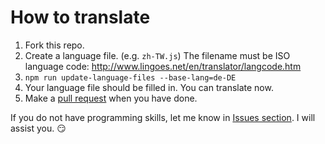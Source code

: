 # How to translate

1. Fork this repo.
2. Create a language file. (e.g. `zh-TW.js`) The filename must be ISO language code: http://www.lingoes.net/en/translator/langcode.htm
3. `npm run update-language-files --base-lang=de-DE`
6. Your language file should be filled in. You can translate now.
7. Make a [pull request](https://github.com/louislam/uptime-kuma/pulls) when you have done.

If you do not have programming skills, let me know in [Issues section](https://github.com/louislam/uptime-kuma/issues). I will assist you. 😏


